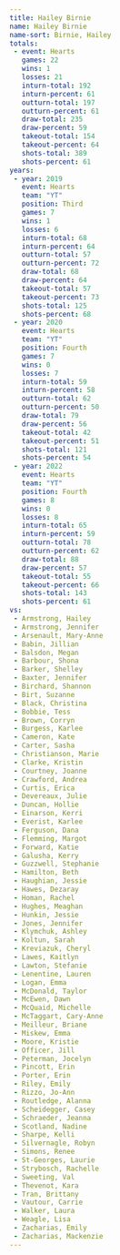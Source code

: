 ```yaml
---
title: Hailey Birnie
name: Hailey Birnie
name-sort: Birnie, Hailey
totals:
 - event: Hearts
   games: 22
   wins: 1
   losses: 21
   inturn-total: 192
   inturn-percent: 61
   outturn-total: 197
   outturn-percent: 61
   draw-total: 235
   draw-percent: 59
   takeout-total: 154
   takeout-percent: 64
   shots-total: 389
   shots-percent: 61
years:
 - year: 2019
   event: Hearts
   team: "YT"
   position: Third
   games: 7
   wins: 1
   losses: 6
   inturn-total: 68
   inturn-percent: 64
   outturn-total: 57
   outturn-percent: 72
   draw-total: 68
   draw-percent: 64
   takeout-total: 57
   takeout-percent: 73
   shots-total: 125
   shots-percent: 68
 - year: 2020
   event: Hearts
   team: "YT"
   position: Fourth
   games: 7
   wins: 0
   losses: 7
   inturn-total: 59
   inturn-percent: 58
   outturn-total: 62
   outturn-percent: 50
   draw-total: 79
   draw-percent: 56
   takeout-total: 42
   takeout-percent: 51
   shots-total: 121
   shots-percent: 54
 - year: 2022
   event: Hearts
   team: "YT"
   position: Fourth
   games: 8
   wins: 0
   losses: 8
   inturn-total: 65
   inturn-percent: 59
   outturn-total: 78
   outturn-percent: 62
   draw-total: 88
   draw-percent: 57
   takeout-total: 55
   takeout-percent: 66
   shots-total: 143
   shots-percent: 61
vs:
 - Armstrong, Hailey
 - Armstrong, Jennifer
 - Arsenault, Mary-Anne
 - Babin, Jillian
 - Balsdon, Megan
 - Barbour, Shona
 - Barker, Shelley
 - Baxter, Jennifer
 - Birchard, Shannon
 - Birt, Suzanne
 - Black, Christina
 - Bobbie, Tess
 - Brown, Corryn
 - Burgess, Karlee
 - Cameron, Kate
 - Carter, Sasha
 - Christianson, Marie
 - Clarke, Kristin
 - Courtney, Joanne
 - Crawford, Andrea
 - Curtis, Erica
 - Devereaux, Julie
 - Duncan, Hollie
 - Einarson, Kerri
 - Everist, Karlee
 - Ferguson, Dana
 - Flemming, Margot
 - Forward, Katie
 - Galusha, Kerry
 - Guzzwell, Stephanie
 - Hamilton, Beth
 - Haughian, Jessie
 - Hawes, Dezaray
 - Homan, Rachel
 - Hughes, Meaghan
 - Hunkin, Jessie
 - Jones, Jennifer
 - Klymchuk, Ashley
 - Koltun, Sarah
 - Kreviazuk, Cheryl
 - Lawes, Kaitlyn
 - Lawton, Stefanie
 - Lenentine, Lauren
 - Logan, Emma
 - McDonald, Taylor
 - McEwen, Dawn
 - McQuaid, Michelle
 - McTaggart, Cary-Anne
 - Meilleur, Briane
 - Miskew, Emma
 - Moore, Kristie
 - Officer, Jill
 - Peterman, Jocelyn
 - Pincott, Erin
 - Porter, Erin
 - Riley, Emily
 - Rizzo, Jo-Ann
 - Routledge, Alanna
 - Scheidegger, Casey
 - Schraeder, Jeanna
 - Scotland, Nadine
 - Sharpe, Kelli
 - Silvernagle, Robyn
 - Simons, Renee
 - St-Georges, Laurie
 - Strybosch, Rachelle
 - Sweeting, Val
 - Thevenot, Kara
 - Tran, Brittany
 - Vautour, Carrie
 - Walker, Laura
 - Weagle, Lisa
 - Zacharias, Emily
 - Zacharias, Mackenzie
---
```


